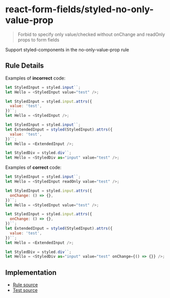 # react-form-fields/styled-no-only-value-prop

> Forbid to specify only value/checked without onChange and readOnly props to form fields

Support styled-components in the no-only-value-prop rule

## Rule Details

Examples of **incorrect** code:

```js
let StyledInput = styled.input``;
let Hello = <StyledInput value="test" />;

let StyledInput = styled.input.attrs({
  value: 'test',
})``;
let Hello = <StyledInput />;

let StyledInput = styled.input``;
let ExtendedInput = styled(StyledInput).attrs({
  value: 'test',
})``;
let Hello = <ExtendedInput />;

let StyledDiv = styled.div``;
let Hello = <StyledDiv as="input" value="test" />;
```

Examples of **correct** code:

```js
let StyledInput = styled.input``;
let Hello = <StyledInput readOnly value="test" />;

let StyledInput = styled.input.attrs({
  onChange: () => {},
})``;
let Hello = <StyledInput value="test" />;

let StyledInput = styled.input.attrs({
  onChange: () => {},
})``;
let ExtendedInput = styled(StyledInput).attrs({
  value: 'test',
})``;
let Hello = <ExtendedInput />;

let StyledDiv = styled.div``;
let Hello = <StyledDiv as="input" value="test" onChange={() => {}} />;
```

## Implementation

- [Rule source](../../src/rules/styled-no-only-value-prop.ts)
- [Test source](../../tests/rules/styled-no-only-value-prop.ts)
